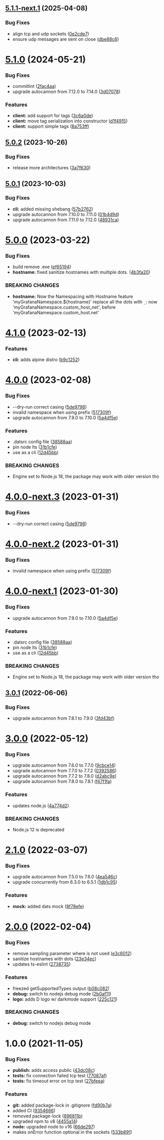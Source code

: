 ## [5.1.1-next.1](https://github.com/immobiliare/dats/compare/v5.1.0...v5.1.1-next.1) (2025-04-08)

### Bug Fixes

-   align tcp and udp sockets ([0e2cde7](https://github.com/immobiliare/dats/commit/0e2cde7c4747b94766a536e6a7e65ddf52a3659f))
-   ensure udp messages are sent on close ([dbe88c6](https://github.com/immobiliare/dats/commit/dbe88c66b6ddc133c15a2fa5d3d7d5b0d10e33f8))

# [5.1.0](https://github.com/immobiliare/dats/compare/v5.0.2...v5.1.0) (2024-05-21)

### Bug Fixes

-   commitlint ([2fac4aa](https://github.com/immobiliare/dats/commit/2fac4aa7bfe7b9363c3c897aa145c62f256c098a))
-   upgrade autocannon from 7.12.0 to 7.14.0 ([3d07078](https://github.com/immobiliare/dats/commit/3d070780567f8206e34ec266b93d652c60bc9da5))

### Features

-   **client:** add support for tags ([3c6a0de](https://github.com/immobiliare/dats/commit/3c6a0de0eaf216020182eb54b2961d3106f888cd))
-   **client:** move tag serialization into constructor ([d1f4915](https://github.com/immobiliare/dats/commit/d1f4915631d3bb475f11108423baafc89ddbc24e))
-   **client:** support simple tags ([8a753ff](https://github.com/immobiliare/dats/commit/8a753ff717790397d48cbb2bc9c79eae48152059))

## [5.0.2](https://github.com/immobiliare/dats/compare/v5.0.1...v5.0.2) (2023-10-26)

### Bug Fixes

-   release more architectures ([3a7f630](https://github.com/immobiliare/dats/commit/3a7f630efaa06b2ef16efa5840a590cf13cce26e))

## [5.0.1](https://github.com/immobiliare/dats/compare/v5.0.0...v5.0.1) (2023-10-03)

### Bug Fixes

-   **cli:** added missing shebang ([57b2762](https://github.com/immobiliare/dats/commit/57b27626c046956e461fdf2cd5f7618d102e8fe4))
-   upgrade autocannon from 7.10.0 to 7.11.0 ([01b4d9d](https://github.com/immobiliare/dats/commit/01b4d9dd58275a2cb140429e5cf2e0c52ca8bac0))
-   upgrade autocannon from 7.11.0 to 7.12.0 ([48931ca](https://github.com/immobiliare/dats/commit/48931ca765a045974a029598edb8dbbf45cba693))

# [5.0.0](https://github.com/immobiliare/dats/compare/v4.1.0...v5.0.0) (2023-03-22)

### Bug Fixes

-   build remove .exe ([ef65194](https://github.com/immobiliare/dats/commit/ef6519463df5b0a6824cca3fb7e8ebdaf4099c7f))
-   **hostname:** fixed sanitize hostnames with multiple dots. ([4b3fa20](https://github.com/immobiliare/dats/commit/4b3fa20b1bf4bf797f637b9e0963346ecf7f1c9f))

### BREAKING CHANGES

-   **hostname:** Now the Namespacing with Hostname feature 'myGrafanaNamespace.${hostname}' replace all the dots with `_`: now 'myGrafanaNamespace.custom_host_net', before
    'myGrafanaNamespace.custom_host.net'

# [4.1.0](https://github.com/immobiliare/dats/compare/v4.0.0...v4.1.0) (2023-02-13)

### Features

-   **cli:** adds alpine distro ([b9c1252](https://github.com/immobiliare/dats/commit/b9c125229ed0d6942234954bfc03f47a20054dbc))

# [4.0.0](https://github.com/immobiliare/dats/compare/v3.0.1...v4.0.0) (2023-02-08)

### Bug Fixes

-   --dry-run correct casing ([5de9798](https://github.com/immobiliare/dats/commit/5de9798cf67919f05af531e0b1c1ddddd903d51a))
-   invalid namespace when using prefix ([517309f](https://github.com/immobiliare/dats/commit/517309f47c8caa0a26b2cfcc8fb7e9b7de7ed1f6))
-   upgrade autocannon from 7.9.0 to 7.10.0 ([5a4df5e](https://github.com/immobiliare/dats/commit/5a4df5e6550febd35718309f943ce5c25ee44509))

### Features

-   .datsrc config file ([38588aa](https://github.com/immobiliare/dats/commit/38588aafdc70fb0b3000bf8c4894f134b8f22eaf))
-   pin node lts ([31b1cfe](https://github.com/immobiliare/dats/commit/31b1cfe389889ce2fc8317e7215f6e6211215af9))
-   use as a cli ([12d45bb](https://github.com/immobiliare/dats/commit/12d45bbe42635f8c929a5baa7998ec711394a165))

### BREAKING CHANGES

-   Engine set to Node.js 18, the package may work with
    older version tho

# [4.0.0-next.3](https://github.com/immobiliare/dats/compare/v4.0.0-next.2...v4.0.0-next.3) (2023-01-31)

### Bug Fixes

-   --dry-run correct casing ([5de9798](https://github.com/immobiliare/dats/commit/5de9798cf67919f05af531e0b1c1ddddd903d51a))

# [4.0.0-next.2](https://github.com/immobiliare/dats/compare/v4.0.0-next.1...v4.0.0-next.2) (2023-01-31)

### Bug Fixes

-   invalid namespace when using prefix ([517309f](https://github.com/immobiliare/dats/commit/517309f47c8caa0a26b2cfcc8fb7e9b7de7ed1f6))

# [4.0.0-next.1](https://github.com/immobiliare/dats/compare/v3.0.1...v4.0.0-next.1) (2023-01-30)

### Bug Fixes

-   upgrade autocannon from 7.9.0 to 7.10.0 ([5a4df5e](https://github.com/immobiliare/dats/commit/5a4df5e6550febd35718309f943ce5c25ee44509))

### Features

-   .datsrc config file ([38588aa](https://github.com/immobiliare/dats/commit/38588aafdc70fb0b3000bf8c4894f134b8f22eaf))
-   pin node lts ([31b1cfe](https://github.com/immobiliare/dats/commit/31b1cfe389889ce2fc8317e7215f6e6211215af9))
-   use as a cli ([12d45bb](https://github.com/immobiliare/dats/commit/12d45bbe42635f8c929a5baa7998ec711394a165))

### BREAKING CHANGES

-   Engine set to Node.js 18, the package may work with
    older version tho

## [3.0.1](https://github.com/immobiliare/dats/compare/v3.0.0...v3.0.1) (2022-06-06)

### Bug Fixes

-   upgrade autocannon from 7.8.1 to 7.9.0 ([3fd43bf](https://github.com/immobiliare/dats/commit/3fd43bf3c99ed9d5ac4743093d7cbaf086c8ccdc))

# [3.0.0](https://github.com/immobiliare/dats/compare/v2.1.0...v3.0.0) (2022-05-12)

### Bug Fixes

-   upgrade autocannon from 7.6.0 to 7.7.0 ([9cbce14](https://github.com/immobiliare/dats/commit/9cbce14dc611eb7cc6c8066975a6f71a4de92471))
-   upgrade autocannon from 7.7.0 to 7.7.2 ([0392586](https://github.com/immobiliare/dats/commit/0392586597bfb18d8348ec727c37c5757d427b52))
-   upgrade autocannon from 7.7.2 to 7.8.0 ([d2abc9e](https://github.com/immobiliare/dats/commit/d2abc9e26f2e38d8d39dda39639fff24d750c25b))
-   upgrade autocannon from 7.8.0 to 7.8.1 ([f47f1fa](https://github.com/immobiliare/dats/commit/f47f1fac15d1c8398bfa553b04858224e37feec7))

### Features

-   updates node.js ([4a774d2](https://github.com/immobiliare/dats/commit/4a774d2a5eb6e549876d262680549b0f4f46b050))

### BREAKING CHANGES

-   Node.js 12 is deprecated

# [2.1.0](https://github.com/immobiliare/dats/compare/v2.0.0...v2.1.0) (2022-03-07)

### Bug Fixes

-   upgrade autocannon from 7.5.0 to 7.6.0 ([4ea546c](https://github.com/immobiliare/dats/commit/4ea546cc942285cce6210b9ea48aab1e6021d0f0))
-   upgrade concurrently from 6.3.0 to 6.5.1 ([1db1c95](https://github.com/immobiliare/dats/commit/1db1c957456b0ae54022d8b46dc3fe607a54491f))

### Features

-   **mock:** added dats mock ([8f78efe](https://github.com/immobiliare/dats/commit/8f78efef8dcb57409048320a949fb22738668a6a))

# [2.0.0](https://github.com/immobiliare/dats/compare/v1.0.0...v2.0.0) (2022-02-04)

### Bug Fixes

-   remove sampling parameter where is not used ([e3c6012](https://github.com/immobiliare/dats/commit/e3c6012f1db6399e40e3bea6cfa62a927a756127))
-   sanitize hostnames with dots ([23e34ec](https://github.com/immobiliare/dats/commit/23e34ec6f7c4ac93ff3f2f9ecd30a45907b156a6))
-   updates ts-eslint ([2738735](https://github.com/immobiliare/dats/commit/27387352bf37b430ed402914e59e023fbf314355))

### Features

-   freezed getSupportedTypes output ([b08c082](https://github.com/immobiliare/dats/commit/b08c0826f655988212456b27264015f7bc35c9f9))
-   **debug:** switch to nodejs debug mode ([2b0af11](https://github.com/immobiliare/dats/commit/2b0af117d1526793ea8bc9af8a9e1b8ddcfdbcc8))
-   **logo:** adds D logo w/ darkmode support ([225c121](https://github.com/immobiliare/dats/commit/225c12100e3a3c583763f75dcb4602d437f9508a))

### BREAKING CHANGES

-   **debug:** switch to nodejs debug mode

# 1.0.0 (2021-11-05)

### Bug Fixes

-   **publish:** adds access public ([43dc08c](https://github.com/immobiliare/dats/commit/43dc08c74fafbf397cf78445ca84fc1b2067822f))
-   **tests:** fix connection failed tcp test ([77087af](https://github.com/immobiliare/dats/commit/77087afc40b817f45c12be0174a2112740905548))
-   **tests:** fix timeout error on tcp test ([27bfeea](https://github.com/immobiliare/dats/commit/27bfeeac6dfe205d97515d594094b9534057776e))

### Features

-   **git:** added package-lock in .gitignore ([fd90b7a](https://github.com/immobiliare/dats/commit/fd90b7a19f9359fa10b79fb1a10132782c74f50b))
-   added CI ([9354666](https://github.com/immobiliare/dats/commit/935466670f3cc7ecffd51da9207454357a6a2f46))
-   removed package-lock ([896811b](https://github.com/immobiliare/dats/commit/896811ba9aec4d5a9e1695481dad15d3821357d4))
-   upgraded npm to v8 ([4455a14](https://github.com/immobiliare/dats/commit/4455a1468037fc9acdd5e7b0352734603d0b983a))
-   **node:** upgraded node to v16 ([66de297](https://github.com/immobiliare/dats/commit/66de297e396933405ff85585e575c27383779f41))
-   makes onError function optional in the sockets ([533b891](https://github.com/immobiliare/dats/commit/533b891d30ac9d2a8acde3ec8521b0349baa204c))
